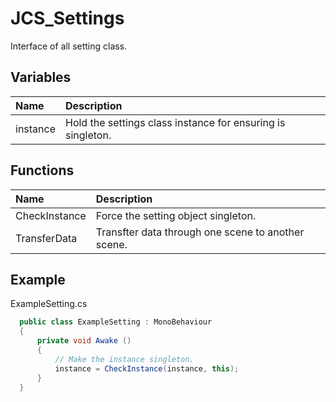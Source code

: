 # JCS_Settings

Interface of all setting class.

## Variables

| Name     | Description                                                 |
|:---------|:------------------------------------------------------------|
| instance | Hold the settings class instance for ensuring is singleton. |

## Functions

| Name           | Description                                        |
|:---------------|:---------------------------------------------------|
| CheckInstance  | Force the setting object singleton.                |
| TransferData   | Transfter data through one scene to another scene. |

## Example

ExampleSetting.cs

```cs
  public class ExampleSetting : MonoBehaviour
  {
      private void Awake ()
      {
          // Make the instance singleton.
          instance = CheckInstance(instance, this);
      }
  }
```
